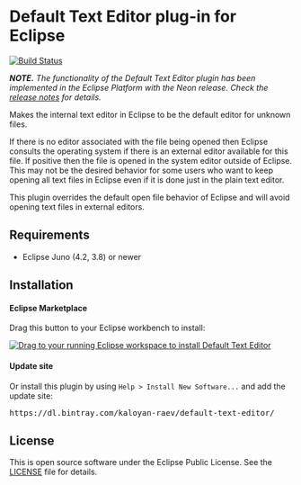 Default Text Editor plug-in for Eclipse
=======================================

[![Build Status](https://travis-ci.org/eclipselabs/default-text-editor.svg?branch=master)](https://travis-ci.org/eclipselabs/default-text-editor)

_**NOTE.** The functionality of the Default Text Editor plugin has been implemented in the Eclipse Platform with the Neon release. Check the [release notes](https://www.eclipse.org/eclipse/news/4.6/platform.php#text-editor-selection-strategy) for details._

Makes the internal text editor in Eclipse to be the default editor for unknown files.

If there is no editor associated with the file being opened then Eclipse consults the operating system if there is an external editor available for this file. If positive then the file is opened in the system editor outside of Eclipse. This may not be the desired behavior for some users who want to keep opening all text files in Eclipse even if it is done just in the plain text editor.

This plugin overrides the default open file behavior of Eclipse and will avoid opening text files in external editors.

Requirements
------------

* Eclipse Juno (4.2, 3.8) or newer

Installation
------------

#### Eclipse Marketplace

Drag this button to your Eclipse workbench to install:

[![Drag to your running Eclipse workspace to install Default Text Editor](https://marketplace.eclipse.org/sites/all/themes/solstice/_themes/solstice_marketplace/public/images/btn-install.png)](http://marketplace.eclipse.org/marketplace-client-intro?mpc_install=2299057)

#### Update site

Or install this plugin by using ```Help > Install New Software...``` and add the update site:
<pre>https://dl.bintray.com/kaloyan-raev/default-text-editor/</pre>

License
-------

This is open source software under the Eclipse Public License. See the [LICENSE](LICENSE) file for details.
